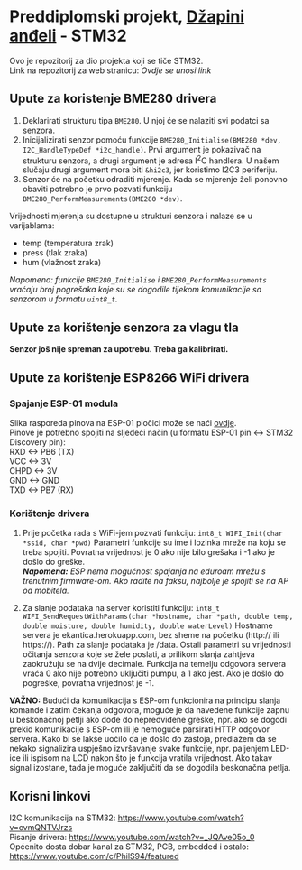 # Preddiplomski projekt, [Džapini anđeli](https://www.youtube.com/watch?v=dQw4w9WgXcQ) - STM32
Ovo je repozitorij za dio projekta koji se tiče STM32. <br>
Link na repozitorij za web stranicu: <i> Ovdje se unosi link </i>

## Upute za koristenje BME280 drivera
1. Deklarirati strukturu tipa `BME280`. U njoj će se nalaziti svi podatci sa senzora.
2. Inicijalizirati senzor pomoću funkcije `BME280_Initialise(BME280 *dev, I2C_HandleTypeDef *i2c_handle)`. Prvi argument je pokazivač na strukturu senzora, a drugi argument je adresa I<sup>2</sup>C handlera. U našem slučaju drugi argument mora biti `&hi2c3`, jer koristimo I2C3 periferiju.
3. Senzor će na početku odraditi mjerenje. Kada se mjerenje želi ponovno obaviti potrebno je prvo pozvati funkciju `BME280_PerformMeasurements(BME280 *dev)`.

Vrijednosti mjerenja su dostupne u strukturi senzora i nalaze se u varijablama:
* temp (temperatura zrak)
* press (tlak zraka)
* hum (vlažnost zraka)

<i> Napomena: funkcije `BME280_Initialise` i `BME280_PerformMeasurements` vraćaju broj pogrešaka koje su se dogodile tijekom komunikacije sa senzorom u formatu `uint8_t`. </i>

## Upute za korištenje senzora za vlagu tla
<b> Senzor još nije spreman za upotrebu. Treba ga kalibrirati. </b>

## Upute za korištenje ESP8266 WiFi drivera

### Spajanje ESP-01 modula
Slika rasporeda pinova na ESP-01 pločici može se naći [ovdje](https://www.makerlab-electronics.com/?attachment_id=11461). <br>
Pinove je potrebno spojiti na sljedeći način (u formatu ESP-01 pin <-> STM32 Discovery pin):<br>
RXD <-> PB6 (TX) <br>
VCC <-> 3V <br>
CHPD <-> 3V <br>
GND <-> GND <br>
TXD <-> PB7 (RX) <br>

### Korištenje drivera
1. Prije početka rada s WiFi-jem pozvati funkciju: `int8_t WIFI_Init(char *ssid, char *pwd)` Parametri funkcije su ime i lozinka mreže na koju se treba spojiti. Povratna vrijednost je 0 ako nije bilo grešaka i -1 ako je došlo do greške. <br>
<i><b>Napomena:</b> ESP nema mogućnost spajanja na eduroam mrežu s trenutnim firmware-om. Ako radite na faksu, najbolje je spojiti se na AP od mobitela.</i>

2. Za slanje podataka na server koristiti funkciju: `int8_t WIFI_SendRequestWithParams(char *hostname, char *path, double temp, double moisture, double humidity, double waterLevel)` Hostname servera je ekantica.herokuapp.com, bez sheme na početku (http:// ili https://). Path za slanje podataka je /data. Ostali parametri su vrijednosti očitanja senzora koje se žele poslati, a prilikom slanja zahtjeva zaokružuju se na dvije decimale. Funkcija na temelju odgovora servera vraća 0 ako nije potrebno uključiti pumpu, a 1 ako jest. Ako je došlo do pogreške, povratna vrijednost je -1.

<b>VAŽNO:</b> Budući da komunikacija s ESP-om funkcionira na principu slanja komande i zatim čekanja odgovora, moguće je da navedene funkcije zapnu u beskonačnoj petlji ako dođe do nepredviđene greške, npr. ako se dogodi prekid komunikacije s ESP-om ili je nemoguće parsirati HTTP odgovor servera. Kako bi se lakše uočilo da je došlo do zastoja, predlažem da se nekako signalizira uspješno izvršavanje svake funkcije, npr. paljenjem LED-ice ili ispisom na LCD nakon što je funkcija vratila vrijednost. Ako takav signal izostane, tada je moguće zaključiti da se dogodila beskonačna petlja.
  
## Korisni linkovi
I2C komunikacija na STM32: https://www.youtube.com/watch?v=cvmQNTVJrzs <br>
Pisanje drivera: https://www.youtube.com/watch?v=_JQAve05o_0 <br>
Općenito dosta dobar kanal za STM32, PCB, embedded i ostalo: https://www.youtube.com/c/PhilS94/featured
